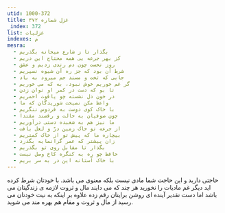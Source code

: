 ```yaml
---
utid: 1000-372
title: غزل شماره ۳۷۲
_index: 372
list: غزلیات
indexes: م
mesra:
  - بگذار تا ز شارع میخانه بگذریم
  - کز بهر جرعه یی همه محتاج این دریم
  - روز نخست چون دم رندی زدیم و عشق
  - شرط آن بود که جز ره آن شیوه نسپریم
  - جایی که تخت و مسند جم میرود به باد
  - گر غم خوریم خوش نبود، به که می خوریم
  - تا بو که دست در کمر او توان زدن
  - در خون دل نشسته چو یاقوت احمریم
  - واعظ مکن نصیحت شوریدگان که ما
  - با خاک کوی دوست به فردوس ننگریم
  - چون صوفیان به حالت و رقصند مقتدا
  - ما نیز هم به شعبده دستی درآوریم
  - از جرعه تو خاک زمین درّ و لعل یافت
  - بیچاره ما که پیش تو از خاک کمتریم
  - زان پیشتر که عمر گرانمایه بگذرد
  - بگذار تا مقابل روی تو بگذریم
  - حافظ چو ره به کنگره کاخ وصل نیست
  - با خاک آستانه این در به سر بریم
---
```

حاجتی دارید و این حاجت شما مادی نیست بلکه معنوی می باشد. با خودتان شرط کرده اید دیگر غم مادیات را نخورید هر چند که می دایند مال و ثروت لازمه ی زندگیتان می باشد اما دست تقدیر آینده ای روشن برایتان رقم زده علاوه بر اینکه به نیت خودتان می رسید از مال و ثروت و مقام هم بهره مند می شوید.
